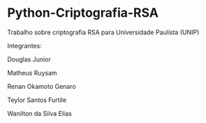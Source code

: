 # Python-Criptografia-RSA

Trabalho sobre criptografia RSA para Universidade Paulista (UNIP)

Integrantes:

Douglas Junior

Matheus Ruysam

Renan Okamoto Genaro

Teylor Santos Furtile

Wanilton da Silva Elias

